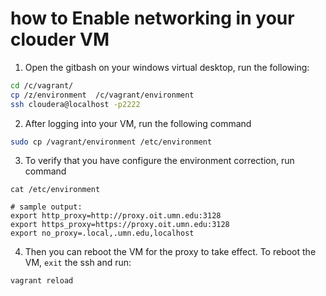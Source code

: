 # how to Enable networking in your clouder VM

1. Open the gitbash on your windows virtual desktop, run the following:

```bash
cd /c/vagrant/
cp /z/environment  /c/vagrant/environment
ssh cloudera@localhost -p2222
```

2. After logging into your VM, run the following command
```bash
sudo cp /vagrant/environment /etc/environment
```

3. To verify that you have configure the environment correction, run command

```
cat /etc/environment

# sample output:
export http_proxy=http://proxy.oit.umn.edu:3128
export https_proxy=https://proxy.oit.umn.edu:3128
export no_proxy=.local,.umn.edu,localhost
```

4. Then you can reboot the VM for the proxy to take effect. To reboot the VM, `exit` the ssh and run:

```
vagrant reload
```